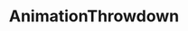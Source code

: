 ---
title: AnimationThrowdown
crosslinks:
- TheHairBearBunch
- REEEEEEEEEE
- runescape
- AMAAggregator
---
